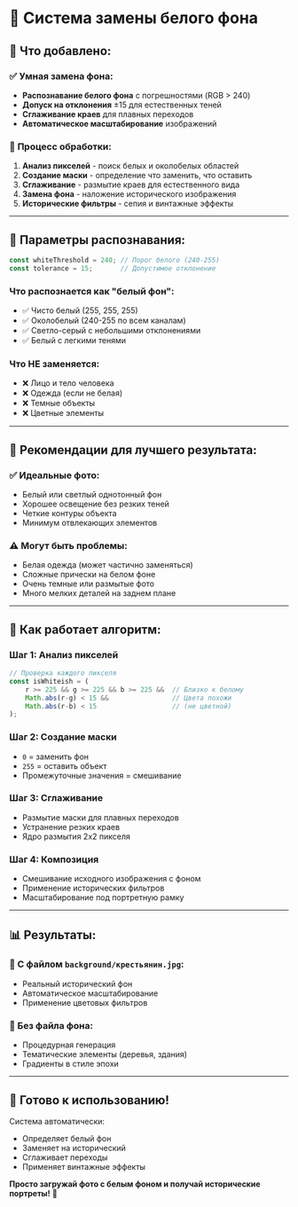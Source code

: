 # 🎯 Система замены белого фона

## 🚀 **Что добавлено:**

### ✅ **Умная замена фона:**
- **Распознавание белого фона** с погрешностями (RGB > 240)
- **Допуск на отклонения** ±15 для естественных теней
- **Сглаживание краев** для плавных переходов
- **Автоматическое масштабирование** изображений

### 🎨 **Процесс обработки:**
1. **Анализ пикселей** - поиск белых и околобелых областей
2. **Создание маски** - определение что заменить, что оставить
3. **Сглаживание** - размытие краев для естественного вида
4. **Замена фона** - наложение исторического изображения
5. **Исторические фильтры** - сепия и винтажные эффекты

---

## 🔧 **Параметры распознавания:**

```javascript
const whiteThreshold = 240; // Порог белого (240-255)
const tolerance = 15;       // Допустимое отклонение
```

### **Что распознается как "белый фон":**
- ✅ Чисто белый (255, 255, 255)
- ✅ Околобелый (240-255 по всем каналам)
- ✅ Светло-серый с небольшими отклонениями
- ✅ Белый с легкими тенями

### **Что НЕ заменяется:**
- ❌ Лицо и тело человека
- ❌ Одежда (если не белая)
- ❌ Темные объекты
- ❌ Цветные элементы

---

## 📸 **Рекомендации для лучшего результата:**

### **✅ Идеальные фото:**
- Белый или светлый однотонный фон
- Хорошее освещение без резких теней
- Четкие контуры объекта
- Минимум отвлекающих элементов

### **⚠️ Могут быть проблемы:**
- Белая одежда (может частично заменяться)
- Сложные прически на белом фоне
- Очень темные или размытые фото
- Много мелких деталей на заднем плане

---

## 🎯 **Как работает алгоритм:**

### **Шаг 1: Анализ пикселей**
```javascript
// Проверка каждого пикселя
const isWhiteish = (
    r >= 225 && g >= 225 && b >= 225 &&  // Близко к белому
    Math.abs(r-g) < 15 &&                // Цвета похожи
    Math.abs(r-b) < 15                   // (не цветной)
);
```

### **Шаг 2: Создание маски**
- `0` = заменить фон
- `255` = оставить объект
- Промежуточные значения = смешивание

### **Шаг 3: Сглаживание**
- Размытие маски для плавных переходов
- Устранение резких краев
- Ядро размытия 2x2 пикселя

### **Шаг 4: Композиция**
- Смешивание исходного изображения с фоном
- Применение исторических фильтров
- Масштабирование под портретную рамку

---

## 📊 **Результаты:**

### **🌾 С файлом `background/крестьянин.jpg`:**
- Реальный исторический фон
- Автоматическое масштабирование
- Применение цветовых фильтров

### **🎨 Без файла фона:**
- Процедурная генерация
- Тематические элементы (деревья, здания)
- Градиенты в стиле эпохи

---

## 🎉 **Готово к использованию!**

Система автоматически:
- Определяет белый фон
- Заменяет на исторический
- Сглаживает переходы
- Применяет винтажные эффекты

**Просто загружай фото с белым фоном и получай исторические портреты!** 🚀
